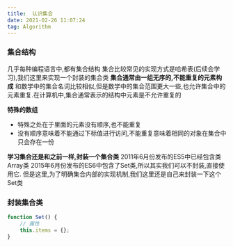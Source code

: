 ```yaml
---
title:  认识集合
date: 2021-02-26 11:07:24
tag: Algorithm
---
```


### 集合结构
几乎每种编程语言中,都有集合结构
集合比较常见的实现方式是哈希表(后续会学习),我们这里来实现一个封装的集合类
**集合通常由一组无序的,不能重复的元素构成**
和数学中的集合名词比较相似,但是数学中的集合范围更大一些,也允许集合中的元素重复.在计算机中,集合通常表示的结构中元素是不允许重复的

**特殊的数组**
* 特殊之处在于里面的元素没有顺序,也不能重复
* 没有顺序意味着不能通过下标值进行访问,不能重复意味着相同的对象在集合中只会存在一份

**学习集合还是和之前一样,封装一个集合类**
2011年6月份发布的ES5中已经包含类Array类
2015年6月份发布的ES6中包含了Set类,所以其实我们可以不封装,直接使用它.
但是这里,为了明确集合内部的实现机制,我们这里还是自己来封装一下这个Set类

### 封装集合类
```js
function Set() {
    // 属性
    this.items = {};
}
```


